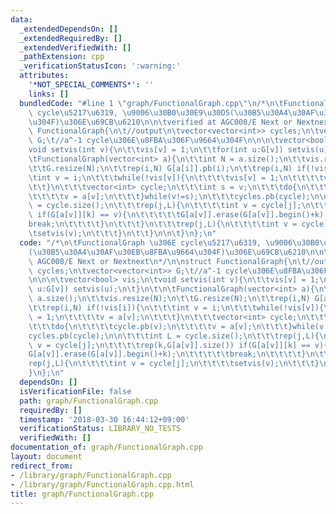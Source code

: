 ```yaml
---
data:
  _extendedDependsOn: []
  _extendedRequiredBy: []
  _extendedVerifiedWith: []
  _pathExtension: cpp
  _verificationStatusIcon: ':warning:'
  attributes:
    '*NOT_SPECIAL_COMMENTS*': ''
    links: []
  bundledCode: "#line 1 \"graph/FunctionalGraph.cpp\"\n/*\n\tFunctionalGraph \u306E\
    \ cycle\u5217\u6319, \u9006\u30B0\u30E9\u30D5(\u30B5\u30A4\u30AF\u30EB\u8FBA\u9664\
    \u304F)\u306E\u69CB\u6210\n\n\tverified at AGC008/E Next or Nextnext\n*/\n\nstruct\
    \ FunctionalGraph{\n\t//output\n\tvector<vector<int>> cycles;\n\tvector<vector<int>>\
    \ G;\t//a^-1 cycle\u306E\u8FBA\u306F\u9664\u304F\n\n\n\tvector<bool> vis;\n\t\
    void setvis(int v){\n\t\tvis[v] = 1;\n\t\tfor(int u:G[v]) setvis(u);\n\t}\n\t\n\
    \tFunctionalGraph(vector<int> a){\n\t\tint N = a.size();\n\t\tvis.resize(N);\n\
    \t\tG.resize(N);\n\t\trep(i,N) G[a[i]].pb(i);\n\t\trep(i,N) if(!vis[i]){\n\t\t\
    \tint v = i;\n\t\t\twhile(!vis[v]){\n\t\t\t\tvis[v] = 1;\n\t\t\t\tv = a[v];\n\t\
    \t\t}\n\t\t\tvector<int> cycle;\n\t\t\tint s = v;\n\t\t\tdo{\n\t\t\t\tcycle.pb(v);\n\
    \t\t\t\tv = a[v];\n\t\t\t}while(v!=s);\n\t\t\tcycles.pb(cycle);\n\n\t\t\tint L\
    \ = cycle.size();\n\t\t\trep(j,L){\n\t\t\t\tint v = cycle[j];\n\t\t\t\trep(k,G[a[v]].size())\
    \ if(G[a[v]][k] == v){\n\t\t\t\t\tG[a[v]].erase(G[a[v]].begin()+k);\n\t\t\t\t\t\
    break;\n\t\t\t\t}\n\t\t\t}\n\t\t\trep(j,L){\n\t\t\t\tint v = cycle[j];\n\t\t\t\
    \tsetvis(v);\n\t\t\t}\n\t\t}\n\n\t}\n};\n"
  code: "/*\n\tFunctionalGraph \u306E cycle\u5217\u6319, \u9006\u30B0\u30E9\u30D5\
    (\u30B5\u30A4\u30AF\u30EB\u8FBA\u9664\u304F)\u306E\u69CB\u6210\n\n\tverified at\
    \ AGC008/E Next or Nextnext\n*/\n\nstruct FunctionalGraph{\n\t//output\n\tvector<vector<int>>\
    \ cycles;\n\tvector<vector<int>> G;\t//a^-1 cycle\u306E\u8FBA\u306F\u9664\u304F\
    \n\n\n\tvector<bool> vis;\n\tvoid setvis(int v){\n\t\tvis[v] = 1;\n\t\tfor(int\
    \ u:G[v]) setvis(u);\n\t}\n\t\n\tFunctionalGraph(vector<int> a){\n\t\tint N =\
    \ a.size();\n\t\tvis.resize(N);\n\t\tG.resize(N);\n\t\trep(i,N) G[a[i]].pb(i);\n\
    \t\trep(i,N) if(!vis[i]){\n\t\t\tint v = i;\n\t\t\twhile(!vis[v]){\n\t\t\t\tvis[v]\
    \ = 1;\n\t\t\t\tv = a[v];\n\t\t\t}\n\t\t\tvector<int> cycle;\n\t\t\tint s = v;\n\
    \t\t\tdo{\n\t\t\t\tcycle.pb(v);\n\t\t\t\tv = a[v];\n\t\t\t}while(v!=s);\n\t\t\t\
    cycles.pb(cycle);\n\n\t\t\tint L = cycle.size();\n\t\t\trep(j,L){\n\t\t\t\tint\
    \ v = cycle[j];\n\t\t\t\trep(k,G[a[v]].size()) if(G[a[v]][k] == v){\n\t\t\t\t\t\
    G[a[v]].erase(G[a[v]].begin()+k);\n\t\t\t\t\tbreak;\n\t\t\t\t}\n\t\t\t}\n\t\t\t\
    rep(j,L){\n\t\t\t\tint v = cycle[j];\n\t\t\t\tsetvis(v);\n\t\t\t}\n\t\t}\n\n\t\
    }\n};\n"
  dependsOn: []
  isVerificationFile: false
  path: graph/FunctionalGraph.cpp
  requiredBy: []
  timestamp: '2018-03-30 16:44:12+09:00'
  verificationStatus: LIBRARY_NO_TESTS
  verifiedWith: []
documentation_of: graph/FunctionalGraph.cpp
layout: document
redirect_from:
- /library/graph/FunctionalGraph.cpp
- /library/graph/FunctionalGraph.cpp.html
title: graph/FunctionalGraph.cpp
---
```

